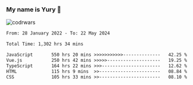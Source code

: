 ### My name is Yury 👋 
![codrwars](https://www.codewars.com/users/litury/badges/micro) 


<!--START_SECTION:waka-->

```txt
From: 28 January 2022 - To: 22 May 2024

Total Time: 1,302 hrs 34 mins

JavaScript       550 hrs 20 mins >>>>>>>>>>>--------------   42.25 %
Vue.js           250 hrs 42 mins >>>>>--------------------   19.25 %
TypeScript       164 hrs 22 mins >>>----------------------   12.62 %
HTML             115 hrs 9 mins  >>-----------------------   08.84 %
CSS              105 hrs 33 mins >>-----------------------   08.10 %
```

<!--END_SECTION:waka-->

